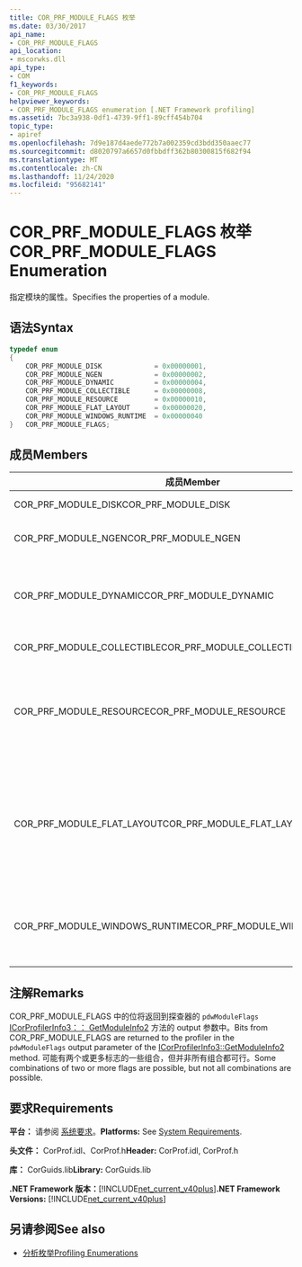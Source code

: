 ```yaml
---
title: COR_PRF_MODULE_FLAGS 枚举
ms.date: 03/30/2017
api_name:
- COR_PRF_MODULE_FLAGS
api_location:
- mscorwks.dll
api_type:
- COM
f1_keywords:
- COR_PRF_MODULE_FLAGS
helpviewer_keywords:
- COR_PRF_MODULE_FLAGS enumeration [.NET Framework profiling]
ms.assetid: 7bc3a938-0df1-4739-9ff1-89cff454b704
topic_type:
- apiref
ms.openlocfilehash: 7d9e187d4aede772b7a002359cd3bdd350aaec77
ms.sourcegitcommit: d8020797a6657d0fbbdff362b80300815f682f94
ms.translationtype: MT
ms.contentlocale: zh-CN
ms.lasthandoff: 11/24/2020
ms.locfileid: "95682141"
---
```

# <a name="cor_prf_module_flags-enumeration"></a><span data-ttu-id="5c044-102">COR_PRF_MODULE_FLAGS 枚举</span><span class="sxs-lookup"><span data-stu-id="5c044-102">COR_PRF_MODULE_FLAGS Enumeration</span></span>

<span data-ttu-id="5c044-103">指定模块的属性。</span><span class="sxs-lookup"><span data-stu-id="5c044-103">Specifies the properties of a module.</span></span>  
  
## <a name="syntax"></a><span data-ttu-id="5c044-104">语法</span><span class="sxs-lookup"><span data-stu-id="5c044-104">Syntax</span></span>  
  
```cpp  
typedef enum  
{  
    COR_PRF_MODULE_DISK             = 0x00000001,  
    COR_PRF_MODULE_NGEN             = 0x00000002,  
    COR_PRF_MODULE_DYNAMIC          = 0x00000004,  
    COR_PRF_MODULE_COLLECTIBLE      = 0x00000008,  
    COR_PRF_MODULE_RESOURCE         = 0x00000010,  
    COR_PRF_MODULE_FLAT_LAYOUT      = 0x00000020,  
    COR_PRF_MODULE_WINDOWS_RUNTIME  = 0x00000040  
}   COR_PRF_MODULE_FLAGS;  
```  
  
## <a name="members"></a><span data-ttu-id="5c044-105">成员</span><span class="sxs-lookup"><span data-stu-id="5c044-105">Members</span></span>  
  
|<span data-ttu-id="5c044-106">成员</span><span class="sxs-lookup"><span data-stu-id="5c044-106">Member</span></span>|<span data-ttu-id="5c044-107">说明</span><span class="sxs-lookup"><span data-stu-id="5c044-107">Description</span></span>|  
|------------|-----------------|  
|<span data-ttu-id="5c044-108">COR_PRF_MODULE_DISK</span><span class="sxs-lookup"><span data-stu-id="5c044-108">COR_PRF_MODULE_DISK</span></span>|<span data-ttu-id="5c044-109">模块是从磁盘加载的。</span><span class="sxs-lookup"><span data-stu-id="5c044-109">The module was loaded from disk.</span></span>|  
|<span data-ttu-id="5c044-110">COR_PRF_MODULE_NGEN</span><span class="sxs-lookup"><span data-stu-id="5c044-110">COR_PRF_MODULE_NGEN</span></span>|<span data-ttu-id="5c044-111">模块是由本机映像生成器 ( # A0) 生成的。</span><span class="sxs-lookup"><span data-stu-id="5c044-111">The module was generated by the Native Image Generator (Ngen.exe).</span></span>|  
|<span data-ttu-id="5c044-112">COR_PRF_MODULE_DYNAMIC</span><span class="sxs-lookup"><span data-stu-id="5c044-112">COR_PRF_MODULE_DYNAMIC</span></span>|<span data-ttu-id="5c044-113">模块是通过命名空间中的方法创建的 <xref:System.Reflection.Emit?displayProperty=nameWithType> 。</span><span class="sxs-lookup"><span data-stu-id="5c044-113">The module was created by methods in the <xref:System.Reflection.Emit?displayProperty=nameWithType> namespace.</span></span>|  
|<span data-ttu-id="5c044-114">COR_PRF_MODULE_COLLECTIBLE</span><span class="sxs-lookup"><span data-stu-id="5c044-114">COR_PRF_MODULE_COLLECTIBLE</span></span>|<span data-ttu-id="5c044-115">模块的生存期由垃圾回收器管理。</span><span class="sxs-lookup"><span data-stu-id="5c044-115">The module's lifetime is managed by the garbage collector.</span></span>|  
|<span data-ttu-id="5c044-116">COR_PRF_MODULE_RESOURCE</span><span class="sxs-lookup"><span data-stu-id="5c044-116">COR_PRF_MODULE_RESOURCE</span></span>|<span data-ttu-id="5c044-117">该模块不包含元数据，并严格用作资源。</span><span class="sxs-lookup"><span data-stu-id="5c044-117">The module contains no metadata and is used strictly as a resource.</span></span> <span data-ttu-id="5c044-118">此位的托管等效项是 <xref:System.Reflection.Module.IsResource%2A?displayProperty=nameWithType> 方法。</span><span class="sxs-lookup"><span data-stu-id="5c044-118">The managed equivalent of this bit is the <xref:System.Reflection.Module.IsResource%2A?displayProperty=nameWithType> method.</span></span>|  
|<span data-ttu-id="5c044-119">COR_PRF_MODULE_FLAT_LAYOUT</span><span class="sxs-lookup"><span data-stu-id="5c044-119">COR_PRF_MODULE_FLAT_LAYOUT</span></span>|<span data-ttu-id="5c044-120">模块在内存中的布局是平面的，而不是映射的。</span><span class="sxs-lookup"><span data-stu-id="5c044-120">The module's layout in memory is flat, not mapped.</span></span> <span data-ttu-id="5c044-121">如果模块设置了此位，则当解释标头中 (Rva) 的相对虚拟地址时，直接从可移植可执行文件中读取信息的探查器 (PE) 文件头将必须小心。</span><span class="sxs-lookup"><span data-stu-id="5c044-121">If a module has this bit set, profilers that read information directly from the portable executable (PE) file header will have to be careful when interpreting relative virtual addresses (RVAs) in the header.</span></span>|  
|<span data-ttu-id="5c044-122">COR_PRF_MODULE_WINDOWS_RUNTIME</span><span class="sxs-lookup"><span data-stu-id="5c044-122">COR_PRF_MODULE_WINDOWS_RUNTIME</span></span>|<span data-ttu-id="5c044-123">在此模块的程序集的元数据中设置 Windows 运行时内容类型标志。</span><span class="sxs-lookup"><span data-stu-id="5c044-123">The Windows Runtime content type flag is set in the metadata for this module's assembly.</span></span> <span data-ttu-id="5c044-124">所有 Windows 元数据 ( winmd) 模块都属于这种情况。</span><span class="sxs-lookup"><span data-stu-id="5c044-124">This is the case for all Windows Metadata (.winmd) modules.</span></span>|  
  
## <a name="remarks"></a><span data-ttu-id="5c044-125">注解</span><span class="sxs-lookup"><span data-stu-id="5c044-125">Remarks</span></span>  

 <span data-ttu-id="5c044-126">COR_PRF_MODULE_FLAGS 中的位将返回到探查器的 `pdwModuleFlags` [ICorProfilerInfo3：： GetModuleInfo2](icorprofilerinfo3-getmoduleinfo2-method.md) 方法的 output 参数中。</span><span class="sxs-lookup"><span data-stu-id="5c044-126">Bits from COR_PRF_MODULE_FLAGS are returned to the profiler in the `pdwModuleFlags` output parameter of the [ICorProfilerInfo3::GetModuleInfo2](icorprofilerinfo3-getmoduleinfo2-method.md) method.</span></span> <span data-ttu-id="5c044-127">可能有两个或更多标志的一些组合，但并非所有组合都可行。</span><span class="sxs-lookup"><span data-stu-id="5c044-127">Some combinations of two or more flags are possible, but not all combinations are possible.</span></span>  
  
## <a name="requirements"></a><span data-ttu-id="5c044-128">要求</span><span class="sxs-lookup"><span data-stu-id="5c044-128">Requirements</span></span>  

 <span data-ttu-id="5c044-129">**平台：** 请参阅 [系统要求](../../get-started/system-requirements.md)。</span><span class="sxs-lookup"><span data-stu-id="5c044-129">**Platforms:** See [System Requirements](../../get-started/system-requirements.md).</span></span>  
  
 <span data-ttu-id="5c044-130">**头文件：** CorProf.idl、CorProf.h</span><span class="sxs-lookup"><span data-stu-id="5c044-130">**Header:** CorProf.idl, CorProf.h</span></span>  
  
 <span data-ttu-id="5c044-131">**库：** CorGuids.lib</span><span class="sxs-lookup"><span data-stu-id="5c044-131">**Library:** CorGuids.lib</span></span>  
  
 <span data-ttu-id="5c044-132">**.NET Framework 版本：**[!INCLUDE[net_current_v40plus](../../../../includes/net-current-v40plus-md.md)]</span><span class="sxs-lookup"><span data-stu-id="5c044-132">**.NET Framework Versions:** [!INCLUDE[net_current_v40plus](../../../../includes/net-current-v40plus-md.md)]</span></span>  
  
## <a name="see-also"></a><span data-ttu-id="5c044-133">另请参阅</span><span class="sxs-lookup"><span data-stu-id="5c044-133">See also</span></span>

- [<span data-ttu-id="5c044-134">分析枚举</span><span class="sxs-lookup"><span data-stu-id="5c044-134">Profiling Enumerations</span></span>](profiling-enumerations.md)
